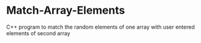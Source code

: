 # Match-Array-Elements
C++ program to match the random elements of one array with user entered elements of second array
